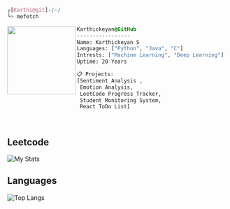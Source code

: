 
```css
┌[Karthi@git]-(~)
└> mefetch
```
 

<div style="display:block;text-align:left"><img align="left" src="https://user-images.githubusercontent.com/56447720/215329483-0f7dcda1-71a7-495a-9097-2393af297636.png" border="0" style="width:156px;">
  
  ```css
  Karthickeyan@GitHub
  -----------------
  Name: Karthickeyan S
  Languages: ["Python", "Java", "C"]
  Intrests: ["Machine Learning", "Deep Learning"]  
  Uptime: 20 Years

  📋 Projects:
  [Sentiment Analysis ,
   Emotion Analysis,
   LeetCode Progress Tracker,
   Student Monitoring System,
   React ToDo List]
  ```
</div>
<br />

## Leetcode
![My Stats](https://leetcard.jacoblin.cool/karthickeyan_s?theme=wtf&font=Gruppo)

## Languages
![Top Langs](https://github-readme-stats.vercel.app/api/top-langs/?username=karthickeyan17&layout=compact&theme=wtf)
